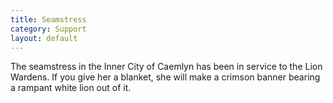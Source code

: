 ```yaml
---
title: Seamstress
category: Support
layout: default
---
```


The seamstress in the Inner City of Caemlyn has been in service to the Lion
Wardens. If you give her a blanket, she will make a crimson banner bearing
a rampant white lion out of it.
